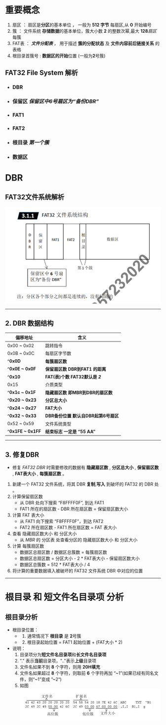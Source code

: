 # 重要概念
  1. 扇区 ： 扇区是**分区**的基本单位 ， 一般为 **512 字节** 每扇区,从 **0** 开始编号
  2. 簇 ： 文件系统 **存储数据**的基本单位，簇大小数 **2** 的整数次幂,最大 **128**_扇区_ 每簇
  3. FAT表 ： _**文件分配表**_ ， 用于描述 **簇的分配状态** 及 **文件内容前后链接关系** 的表格
  4. 根目录首簇号 : **数据区的开始**位置 (一般为**2**号簇)

 ## FAT32 File System 解析
  - ### DBR
  - ### 保留区 _保留区中6号扇区为“备份DBR”_
  - ### FAT1
  - ### FAT2
  - ### 根目录 _**第一个簇**_
  - ### 数据区
# DBR
  ## FAT32文件系统解析
  ![FAT32-File-System](./images/FAT32/FAT32-1.png)
  ___
## 2. DBR 数据结构
| 偏移地址  | 含义  |
|  ----  | ----  |
| 0x00 ~ 0x02 | 跳转指令 |
| 0x0B ~ 0x0C | 每扇区字节数 |
| ^**0x0D** | **每簇扇区数** |
| ^**0x0E ~ 0x0F**| **保留扇区数 DBR到FAT1 的距离** |
| ^**0x10** | **FAT(表)个数** **FAT32默认是** **_2_** |
| 0x15 | 介质类型 |
| ^**0x1c ~ 0x1F**| **隐藏扇区数 即MBR到DBR的扇区数** |
| ^**0x20 ~ 0x23**| **分区总大小** |
| ^**0x24 ~ 0x27**| **FAT大小** |
| ^**0x32 ~ 0x33**| **DBR备份位置 默认自DBR起第6号扇区** |
| 0x52 ~ 0x59| 文件系统类型 |
| ^**0x1FE ~ 0x1FF** | **结束标志 一定是 “55 AA”** |

---

## 3. 修复DBR
  - 修复 _FAT32 DBR_ 时需要修改的数据有 **隐藏扇区数** , **分区总大小** , **保留扇区数** , **FAT表大小** , **每簇扇区数** 。
  1. 新建一个 FAT32 文件系统，将其 DBR **复制**,**写入** 到破坏的 FAT32 的 DBR 处 。
  2. 计算保留扇区数
     - 从 DBR 处向下搜索 “F8FFFF0F”, 到达 FAT1
     - FAT1 所在的扇区数 - DBR 所在扇区数 = 保留扇区数大小
  3. 计算 FAT 表大小
     - 从 FAT1 向下搜索 “F8FFFF0F”，到达 FAT2
     - FAT2 所在扇区数 - FAT1 所在扇区数 = FAT 表大小
  4. 查看 隐藏扇区数大小 和 分区大小
     - 从 _MBR_ 的 分区表 处查看分区的 隐藏扇区数大小 和 分区大小  
  5. 计算 每簇扇区数
     - 数据区总扇区数 / 数据区总簇数 = 每簇扇区数
     - 数据区总扇区数 = 分区大小 - 2 * FAT表大小 - 保留扇区数大小
     - 数据区总簇数 = 512 * FAT表大小 / 4
  6. 将计算的重要数据填入被破坏的 FAT32 文件系统 DBR 中对应的位置
---
# 根目录 和 短文件名目录项 分析
## 根目录分析
   - 根目录位置：
      - 1. 通常情况下 **根目录** 是 **2**号簇
      - 2. 根目录起始位置 = FAT1 起始位置 + (FAT大小 * 2)
   - 说明：
       1.  目录项分为**短文件名目录项**和**长文件名目录项**
       2.  "." 表示**当前**目录项，".."表示**上级**目录项
       3.  文件名如果不到 **8** 个字符，则用 **20H填充**
       4.  文件名如果超过 **8** 个字符，则取前 **6** 个字符再加 “~1”(如果已经有同名文件，则“~1”变成 ”~2“)
       5.  如图
      ![短文件名目录项解析](./images/FAT32/FAT32-2.png)
